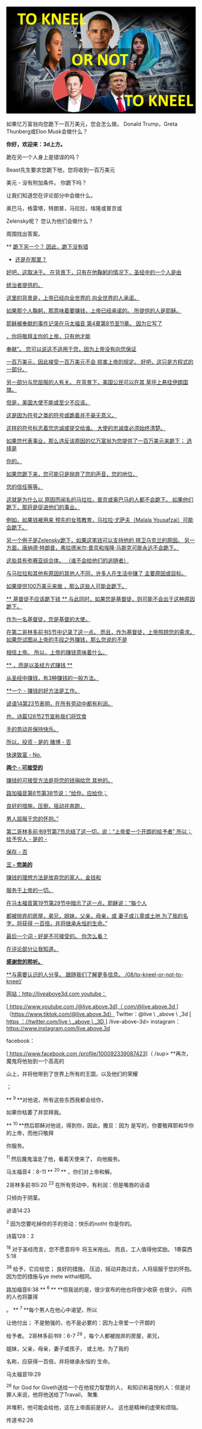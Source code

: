 ![cover photo](../cover.jpg "cover photo")

如果亿万富翁向您跪下一百万美元，您会怎么做。
Donald Trump，Greta Thunberg或Elon Musk会做什么？

**你好，欢迎来：3d上方。**

跪在另一个人身上是错误的吗？

Beast先生要求您跪下他，您将收到一百万美元

美元 - 没有附加条件。
你跪下吗？

让我们知道您在评论部分中会做什么。

奥巴马，格雷塔，特朗普，马拉拉，埃隆或普京或

Zelensky呢？
您认为他们会做什么？

周围找出答案。

** <u>跪下另一个？ 因此，跪下没有错

- 还是在那里？

好吧，这取决于。
在背景下，只有在他鞠躬的情况下，圣经中的一个人是由

统治者提供的。

这里的背景是，上帝已经向全世界的
向全世界的人承诺。

如果那个人鞠躬，那意味着要赚钱，上帝已经承诺的。
所提供的人是耶稣。

耶稣被奉献的事件记录在马太福音
第4章第8节至11章。 因为它写了

，你将敬拜主你的上帝，只有他才能

奉献”。
您可以说这不适用于您，因为上帝没有向您保证

一百万美元，因此接受一百万美元不会
损害上帝的规定。
好吧，这只是方程式的一部分。

另一部分与您屈服的人有关。
在背景下，美国公民可以在其
草坪上悬挂伊朗国旗。

但是，美国大使不能或至少不应该。

这是因为符号之类的符号或跪着并不毫无意义。

这样的符号标志着您忠诚或提交给谁。
大使的忠诚度必须始终清楚。

如果您代表事业，那么违反该原因的亿万富翁为您提供了一百万美元来跪下； 选择是

你的。

如果您跪下来，您可能只是抛弃了您的声音，您的地位，

您的信任等等。

这就是为什么以
原因而闻名的马拉拉，普京或奥巴马的人都不会跪下。
如果他们跪下，那将是促进他们的事业。

例如，如果钱被用来
预先的女孩教育，马拉拉·尤萨夫（Malala Yousafzai）可能会跪下。

另一个例子是Zelensky跪下，如果这笔钱可以支持他的
捍卫乌克兰的原因。 另一方面，唐纳德·特朗普，弗拉德米尔·普京和埃隆·马斯克可能永远不会跪下。

这些具有弥赛亚综合体。 （谁不会给他们的追随者）

与马拉拉和其他有原因的其他人不同，许多人在生活中赚了
主要原因或目标。

如果提供100万美元来做
，那么这些人可能会跪下。

** <u>基督徒不应该跪下钱</u> **
与此同时，如果您是基督徒，则可能不会出于这种原因跪下。

作为一名基督徒，您是基督的大使。

在第二哥林多前书5节中记录了这一点。 而且，作为基督徒，上帝照顾您的需求。
如果您试图从上帝的手段之外赚钱，那么您说的不是

相信上帝。
所以，上帝的赚钱意味着什么。

** <u>，而是以圣经方式赚钱</u> **

从圣经中赚钱，有3种赚钱的一般方法。

**一个 ​​- 赚钱的好方法是工作。

谚语14第23节表明，在所有劳动中都有利润。

也，诗篇128节2节宣称我们将饮食

手的劳动并保持快乐。

所以，投资 - 是的
赌博 - 否

快速致富 -  No.

**两个 - 可接受的**

赚钱的可接受方法是将您的钱捐给您 其他的。

路加福音第6节第38节说：“给你，应给你；

良好的措施，压倒，摇动并奔跑，

男人屈服于您的怀抱。”

第二哥林多前书9节第7节总结了这一切，说：“上帝爱一个开朗的给予者”
所以； 给予穷人 - 是的 -

保存 - 否

**三 - 完美的**

赚钱的理想方法是放弃您的家人，金钱和

服务于上帝的一切。

在马太福音第19节第29节中暗示了这一点，耶稣说：“每个人

都被抛弃的房屋，弟兄，姐妹，父亲，母亲，或
妻子或儿童或土地 为了我的名字，将获得
一百倍，并将继承永恒的生命。”

最后一个词 - 好是不可接受的。
你怎么看？

在评论部分让我知道。

**感谢您的聆听。**

**与需要认识的人分享。 跟随我们了解更多信息。 /08/to-kneel-or-not-to-kneel/

网站：<http://liveabove3d.com>
youtube：

 [<u> https://www.youtube.com /@live.above.3d</u>]（ com/@live.above.3d </u>]（https://www.tiktok.com/@live.above.3d）
Twitter：@live \ _above \ _3d
[<u> https ：//twitter.com/live \ _above \ _3D </u>] /live-above-3d>
instagram：<https://www.instagram.com/live.above.3d>

facebook：

[<u> https://www.facebook.com /profile/100092339087423</u>]（ /sup> **再次，魔鬼将他抬到一个高高的

山上，并将他带到了世界上所有的王国，以及他们的荣耀

；

** <sup> 9 </sup> **对他说，所有这些东西我都会给你，

如果你枯萎了并崇拜我。

** <sup> 10 </sup> **然后耶稣对他说，得到你，因此，撒旦：因为
是写的，你要敬拜耶和华你的上帝，而他只敬拜

 你服务。

<sup> 11 </sup>然后魔鬼溜走了他，看着天使来了，
向他服务。

马太福音4：8-11
** <sup> 20 </sup> ** ，你们对上帝和解。

2哥林多前书5:20
<Sup> 23 </sup>在所有劳动中，有利润：但是嘴唇的话语

只倾向于阴茎。

谚语14:23

<sup> 2 </sup>因为您要吃掉你的手的劳动：快乐的notht
你是你的。

诗篇128：2

<sup> 18 </sup>对于圣经而言，您不愿意将牛
将玉米拖出。 而且，工人值得他奖励。
1蒂莫西5:18

<sup> 38 </sup>给予，它应给您； 良好的措施，
压迫，摇动并跑过去，人将屈服于您的怀抱。 因为您的措施与ye mete withal相同。

路加福音6:38
** <sup> 6 </sup> ** **但我说的是，很少宣布的他也将很少收获
也很少。 闷热的人也将赢得

。
** <sup> 7 </sup> **每个男人在他心中渴望，所以

让他付出； 不是勉强的，也不是必要的：因为上帝爱一个开朗的

给予者。
2哥林多前书9：6-7
<sup> 29 </sup>，每个人都被抛弃的房屋，弟兄，

姐妹，父亲，母亲，妻子或孩子， 或土地，为了我的

名称，应获得一百倍，并将继承永恒的
生命。

马太福音19:29

<sup> 26 </sup> for God for Giveth送给一个在他视力智慧的人，
和知识和喜悦的人：但是对罪人来说，他将他送给了Travail， 聚集

并堆积，他可能会给他，这在上帝面前是好人。 这也是精神的虚荣和烦恼。

传道书2:26









